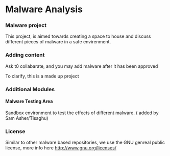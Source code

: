 # Malware Analysis

### Malware project

This project, is aimed towards creating a space to house and discuss different pieces of malware in a safe envirenment.

### Adding content

Ask t0 collabarate, and you may add malware after it has been approved

To clarify, this is a made up project

### Additional Modules
#### Malware Testing Area
Sandbox environment to test the effects of different malware. ( added by Sam Asher/Tisaghu)


### License

Similar to other malware based repositories, we use the GNU genreal public license, more info here http://www.gnu.org/licenses/ 
